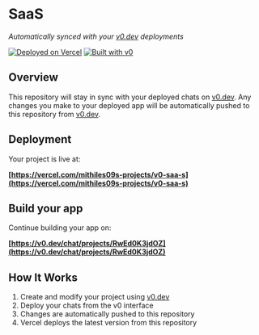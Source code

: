 # SaaS

*Automatically synced with your [v0.dev](https://v0.dev) deployments*

[![Deployed on Vercel](https://img.shields.io/badge/Deployed%20on-Vercel-black?style=for-the-badge&logo=vercel)](https://vercel.com/mithiles09s-projects/v0-saa-s)
[![Built with v0](https://img.shields.io/badge/Built%20with-v0.dev-black?style=for-the-badge)](https://v0.dev/chat/projects/RwEd0K3jdOZ)

## Overview

This repository will stay in sync with your deployed chats on [v0.dev](https://v0.dev).
Any changes you make to your deployed app will be automatically pushed to this repository from [v0.dev](https://v0.dev).

## Deployment

Your project is live at:

**[https://vercel.com/mithiles09s-projects/v0-saa-s](https://vercel.com/mithiles09s-projects/v0-saa-s)**

## Build your app

Continue building your app on:

**[https://v0.dev/chat/projects/RwEd0K3jdOZ](https://v0.dev/chat/projects/RwEd0K3jdOZ)**

## How It Works

1. Create and modify your project using [v0.dev](https://v0.dev)
2. Deploy your chats from the v0 interface
3. Changes are automatically pushed to this repository
4. Vercel deploys the latest version from this repository
